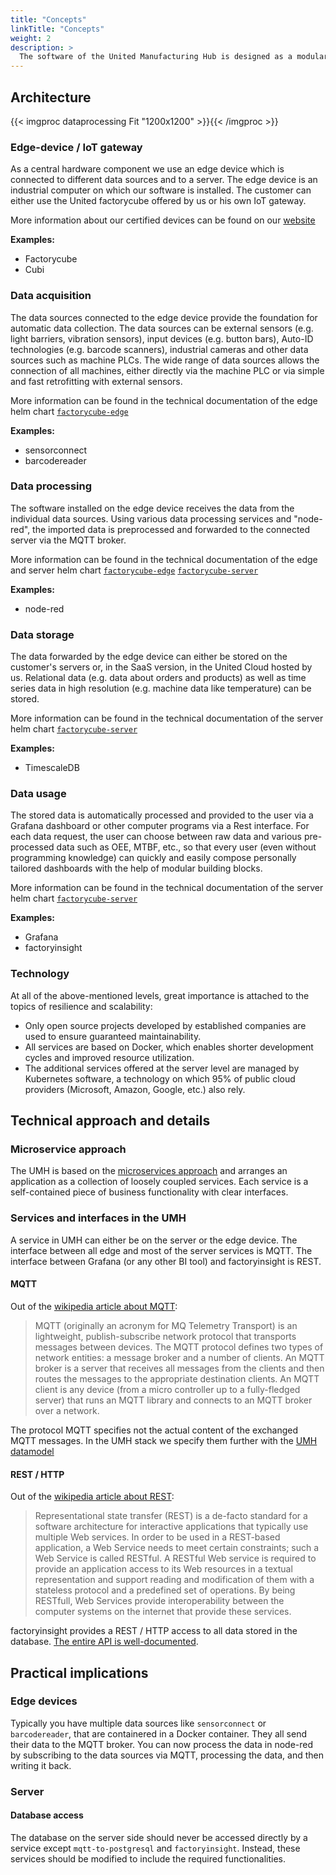 ```yaml
---
title: "Concepts"
linkTitle: "Concepts"
weight: 2
description: >
  The software of the United Manufacturing Hub is designed as a modular system. Our software serves as a basic building block for connecting and using various hardware and software components quickly and easily. This enables flexible use and thus the possibility to create comprehensive solutions for various challenges in the industry.
---
```


## Architecture

{{< imgproc dataprocessing Fit "1200x1200" >}}{{< /imgproc >}}

### Edge-device / IoT gateway

As a central hardware component we use an edge device which is connected to different data sources and to a server. The edge device is an industrial computer on which our software is installed. The customer can either use the United factorycube offered by us or his own IoT gateway. 

More information about our certified devices can be found on our [website](https://www.united-manufacturing-hub.com)

**Examples:**

- Factorycube
- Cubi

### Data acquisition

The data sources connected to the edge device provide the foundation for automatic data collection.  The data sources can be external sensors (e.g. light barriers, vibration sensors), input devices (e.g. button bars), Auto-ID technologies (e.g. barcode scanners), industrial cameras and other data sources such as machine PLCs. The wide range of data sources allows the connection of all machines, either directly via the machine PLC or via simple and fast retrofitting with external sensors.

More information can be found in the technical documentation of the edge helm chart [`factorycube-edge`](../developers/factorycube-edge)

**Examples:**

- sensorconnect
- barcodereader

### Data processing

The software installed on the edge device receives the data from the individual data sources. Using various data processing services and "node-red", the imported data is preprocessed and forwarded to the connected server via the MQTT broker.

More information can be found in the technical documentation of the edge and server helm chart [`factorycube-edge`](../developers/factorycube-edge) [`factorycube-server`](../developers/factorycube-server)


**Examples:**

- node-red

### Data storage

The data forwarded by the edge device can either be stored on the customer's servers or, in the SaaS version, in the United Cloud hosted by us. Relational data (e.g. data about orders and products) as well as time series data in high resolution (e.g. machine data like temperature) can be stored.

More information can be found in the technical documentation of the server helm chart [`factorycube-server`](../developers/factorycube-server)

**Examples:**

- TimescaleDB 

### Data usage

The stored data is automatically processed and provided to the user via a Grafana dashboard or other computer programs via a Rest interface. For each data request, the user can choose between raw data and various pre-processed data such as OEE, MTBF, etc., so that every user (even without programming knowledge) can quickly and easily compose personally tailored dashboards with the help of modular building blocks.

More information can be found in the technical documentation of the server helm chart [`factorycube-server`](../developers/factorycube-server)

**Examples:**

- Grafana
- factoryinsight

### Technology

At all of the above-mentioned levels, great importance is attached to the topics of resilience and scalability:

- Only open source projects developed by established companies are used to ensure guaranteed maintainability.
- All services are based on Docker, which enables shorter development cycles and improved resource utilization.
- The additional services offered at the server level are managed by Kubernetes software, a technology on which 95% of public cloud providers (Microsoft, Amazon, Google, etc.) also rely.

## Technical approach and details

### Microservice approach

The UMH is based on the [microservices approach](https://en.wikipedia.org/wiki/Microservices) and arranges an application as a collection of loosely coupled services. Each service is a self-contained piece of business functionality with clear interfaces.

### Services and interfaces in the UMH

A service in UMH can either be on the server or the edge device. The interface between all edge and most of the server services is MQTT. The interface between Grafana (or any other BI tool) and factoryinsight is REST.

#### MQTT

Out of the [wikipedia article about MQTT](https://en.wikipedia.org/wiki/MQTT):

> MQTT (originally an acronym for MQ Telemetry Transport) is an lightweight, publish-subscribe network protocol that transports messages between devices. The MQTT protocol defines two types of network entities: a message broker and a number of clients. An MQTT broker is a server that receives all messages from the clients and then routes the messages to the appropriate destination clients. An MQTT client is any device (from a micro controller up to a fully-fledged server) that runs an MQTT library and connects to an MQTT broker over a network.

The protocol MQTT specifies not the actual content of the exchanged MQTT messages. In the UMH stack we specify them further with the [UMH datamodel](../mqtt/)

#### REST / HTTP

Out of the [wikipedia article about REST](https://en.wikipedia.org/wiki/Representational_state_transfer):

> Representational state transfer (REST) is a de-facto standard for a software architecture for interactive applications that typically use multiple Web services. In order to be used in a REST-based application, a Web Service needs to meet certain constraints; such a Web Service is called RESTful. A RESTful Web service is required to provide an application access to its Web resources in a textual representation and support reading and modification of them with a stateless protocol and a predefined set of operations. By being RESTfull, Web Services provide interoperability between the computer systems on the internet that provide these services.

factoryinsight provides a REST / HTTP access to all data stored in the database. [The entire API is well-documented](../developers/factorycube-server/factoryinsight).

## Practical implications

### Edge devices

Typically you have multiple data sources like `sensorconnect` or `barcodereader`, that are containered in a Docker container. They all send their data to the MQTT broker. You can now process the data in node-red by subscribing to the data sources via MQTT, processing the data, and then writing it back.

### Server

#### Database access

The database on the server side should never be accessed directly by a service except `mqtt-to-postgresql` and `factoryinsight`. Instead, these services should be modified to include the required functionalities.
